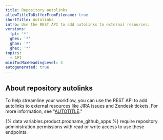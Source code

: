 ```yaml
---
title: Repository autolinks
allowTitleToDifferFromFilename: true
shortTitle: Autolinks
intro: Use the REST API to add autolinks to external resources.
versions:
  fpt: '*'
  ghes: '*'
  ghae: '*'
  ghec: '*'
topics:
  - API
miniTocMaxHeadingLevel: 3
autogenerated: true
---
```


## About repository autolinks

To help streamline your workflow, you can use the REST API to add autolinks to external resources like JIRA issues and Zendesk tickets. For more information, see "[AUTOTITLE](/repositories/managing-your-repositorys-settings-and-features/managing-repository-settings/configuring-autolinks-to-reference-external-resources)."

{% data variables.product.prodname_github_apps %} require repository administration permissions with read or write access to use these endpoints.


<!-- Content after this section is automatically generated -->
